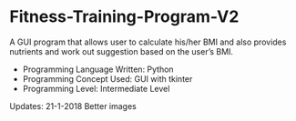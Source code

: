 # Fitness-Training-Program-V2
A GUI program that allows user to calculate his/her BMI and also provides nutrients and work out suggestion based on the user’s BMI.

* Programming Language Written: Python 
* Programming Concept Used: GUI with tkinter
* Programming Level: Intermediate Level

Updates:
21-1-2018 Better images
